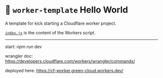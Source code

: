 # 👷 `worker-template` Hello World

A template for kick starting a Cloudflare worker project.

[`index.js`](https://github.com/cloudflare/worker-template/blob/master/index.js) is the content of the Workers script.

---

start: npm run dev

wrangler doc: https://developers.cloudflare.com/workers/wrangler/commands/

deployed here: https://cf-worker.green-cloud.workers.dev/
